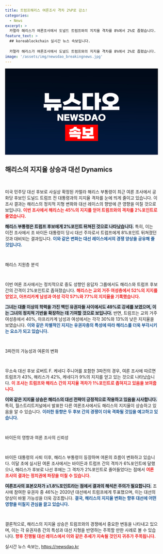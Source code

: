 ```yaml
---
title: 트럼프해리스 여론조사 격차 2%P로 감소!
categories:
  - News
excerpt: >
  카멀라 해리스가 여론조사에서 도널드 트럼프와의 지지율 격차를 8%에서 2%로 좁혔습니다. 민주당 대선 후보로서 정치 판도를 바꾸고 있는 그녀의 지지 기반을 살펴보세요!
feature_text: >
  ## koreablockchain 실시간 뉴스 속보입니다.

  카멀라 해리스가 여론조사에서 도널드 트럼프와의 지지율 격차를 8%에서 2%로 좁혔습니다. 민주당 대선 후보로서 정치 판도를 바꾸고 있는 그녀의 지지 기반을 살펴보세요!
image: '/assets/img/newsdao_breakingnews.jpg'
---
```


<p><img src="/assets/img/newsdao_breakingnews.jpg" alt="koreablockchain 속보" /></p>

<h2 data-ke-size="size26">해리스의 지지율 상승과 대선 Dynamics</h2>

<p data-ke-size="size16">&nbsp;</p>

<p>미국 민주당 대선 후보로 사실상 확정된 카멀라 해리스 부통령이 최근 여론 조사에서 공화당 후보인 도널드 트럼프 전 대통령과의 지지율 격차를 눈에 띄게 줄이고 있습니다. 이 조사 결과는 해리스의 정치적 지형 변화와 대선 레이스의 향방에 큰 영향을 미칠 것으로 보입니다. <b><span style="color: #ee2323;">이번 조사에서 해리스는 45%의 지지를 얻어 트럼프와의 격차를 2%포인트로 줄였습니다.</span></b> </p>

<p><b><span style="background-color: #21538527;">해리스 부통령은 트럼프 후보에게 2%포인트 뒤쳐진 것으로 나타났습니다.</span></b> 특히, 이는 이전 조사에서 조 바이든 대통령이 당시 대선 주자로서 트럼프에게 8%포인트 뒤쳐졌던 것과 대비되는 결과입니다. <b><span style="color: #1a5490;">이와 같은 변화는 대선 레이스에서의 경쟁 양상을 공유해 줄 것입니다.</span></b></p>

<p data-ke-size="size16">&nbsp;</p>

<p>해리스 지원층 분석</p>

<p data-ke-size="size16">&nbsp;</p>

<p>이번 여론 조사에서는 정치적으로 중도 성향인 응답자 그룹에서도 해리스와 트럼프 후보 간의 간격이 2%포인트로 좁혀졌습니다. <b><span style="color: #ee2323;">해리스는 교외 거주 여성층에서 52%의 지지를 얻었고, 아프리카계 남성과 여성 각각 57%와 77%의 지지율을 기록했습니다.</span></b> </p>

<p><b><span style="background-color: #21538527;">그녀는 대졸 이상의 학력을 가진 백인 유권자들 사이에서도 49%로 강세를 보였으며, 이는 그녀의 정치적 기반을 확장하는 데 기여할 것으로 보입니다.</span></b> 반면, 트럼프는 교외 거주 여성층에서 40%, 아프리카계 남성과 여성에서는 각각 30%와 13%의 낮은 지지율을 보였습니다. <b><span style="color: #1a5490;">이와 같은 차별적인 지지는 유권자층의 특성에 따라 해리스를 더욱 부각시키는 요소가 되고 있습니다.</span></b></p>

<p data-ke-size="size16">&nbsp;</p>

<p>3파전의 가능성과 여론의 변화</p>

<p data-ke-size="size16">&nbsp;</p>

<p>무소속 대선 후보 로버트 F. 케네디 주니어를 포함한 3파전의 경우, 여론 조사에 따르면 트럼프가 43%, 해리스가 42%, 케네디가 9%의 지지를 얻고 있는 것으로 나타났습니다. <b><span style="color: #ee2323;">이 조사는 트럼프와 해리스 간의 지지율 격차가 1%포인트로 좁혀지고 있음을 보여줍니다.</span></b> </p>

<p><b><span style="background-color: #21538527;">이와 같은 지지율 상승은 해리스의 대선 전략이 긍정적으로 작용하고 있음을 시사합니다.</span></b> 특히, 월스트리트저널에서 발표한 다른 여론조사에서도 해리스의 지지율이 상승하고 있음을 알 수 있습니다. <b><span style="color: #1a5490;">이러한 동향은 두 후보 간의 경쟁이 더욱 격화될 것임을 예고하고 있습니다.</span></b></p>

<p data-ke-size="size16">&nbsp;</p>

<p>바이든의 영향과 여론 조사의 신뢰성</p>

<p data-ke-size="size16">&nbsp;</p>

<p>바이든 대통령의 사퇴 이후, 해리스 부통령이 등장하며 여론의 흐름이 변화하고 있습니다. 이달 초에 실시된 여론 조사에서는 바이든과 트럼프 간의 격차가 6%포인트에 달했으나, 해리스가 후보로 나선 후에는 그 격차가 2%포인트로 줄어들었다는 점에서 <b><span style="color: #ee2323;">여론 조사의 결과는 정치권에 파장을 미칠 수 있습니다.</span></b> </p>

<p><b><span style="background-color: #21538527;">여론조사의 표본오차가 ±1.8%포인트라는 점에서 결과의 해석은 주의가 필요합니다.</span></b> 조사에 참여한 유권자 중 46%는 2020년 대선에서 트럼프에게 투표했으며, 이는 대선의 양상이 바뀔 가능성을 더욱 강조합니다. <b><span style="color: #1a5490;">결국, 해리스의 지지율 변화는 향후 대선에 어떤 영향을 미칠지 관심을 끌고 있습니다.</span></b></p>

<p data-ke-size="size16">&nbsp;</p>

<p>결론적으로, 해리스의 지지율 상승은 트럼프와의 경쟁에서 중요한 변동을 나타내고 있으며, 이는 각 유권자층 간의 특성과 대선 지형을 반영하는 주목할 만한 사례로 볼 수 있습니다. <b><span style="color: #ee2323;">향후 진행될 대선 레이스에서 이와 같은 추세가 지속될 것인지 귀추가 주목됩니다.</span></b> </p>
실시간 뉴스 속보는, <a href="https://newsdao.kr" rel="dofollow">https://newsdao.kr</a>


